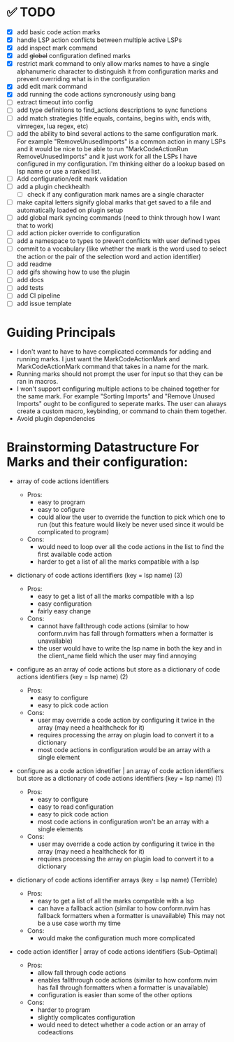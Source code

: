 # ✅ TODO

-   [x] add basic code action marks
-   [x] handle LSP action conflicts between multiple active LSPs
-   [x] add inspect mark command
-   [x] add ~~global~~ configuration defined marks
-   [x] restrict mark command to only allow marks names to have a single
        alphanumeric character to distinguish it from configuration marks and
        prevent overriding what is in the configuration
-   [x] add edit mark command
-   [x] add running the code actions syncronously using bang
-   [ ] extract timeout into config
-   [ ] add type definitions to find_actions descriptions to sync functions
-   [ ] add match strategies (title equals, contains, begins with, ends with, vimregex, lua regex, etc)
-   [ ] add the ability to bind several actions to the same configuration mark.
        For example "RemoveUnusedImports" is a common action in many LSPs and
        it would be nice to be able to run "MarkCodeActionRun RemoveUnusedImports"
        and it just work for all the LSPs I have configured in my configuration.
        I'm thinking either do a lookup based on lsp name or use a ranked list.
-   [ ] Add configuration/edit mark validation
-   [ ] add a plugin checkhealth
    -   [ ] check if any configuration mark names are a single character
-   [ ] make capital letters signify global marks that get saved to a file and
        automatically loaded on plugin setup
-   [ ] add global mark syncing commands (need to think through how I want that
        to work)
-   [ ] add action picker override to configuration
-   [ ] add a namespace to types to prevent conflicts with user defined types
-   [ ] commit to a vocabulary (like whether the mark is the word used to select
        the action or the pair of the selection word and action identifier)
-   [ ] add readme
-   [ ] add gifs showing how to use the plugin
-   [ ] add docs
-   [ ] add tests
-   [ ] add CI pipeline
-   [ ] add issue template

# Guiding Principals

-   I don't want to have to have complicated commands for adding and running marks.
    I just want the MarkCodeActionMark and MarkCodeActionMark command that takes
    in a name for the mark.
-   Running marks should not prompt the user for input so that they can be ran in
    macros.
-   I won't support configuring multiple actions to be chained together for the
    same mark. For example "Sorting Imports" and "Remove Unused Imports" ought to
    be configured to seperate marks. The user can always create a custom macro,
    keybinding, or command to chain them together.
-   Avoid plugin dependencies

# Brainstorming Datastructure For Marks and their configuration:

-   array of code actions identifiers

    -   Pros:
        -   easy to program
        -   easy to cofigure
        -   could allow the user to override the function to pick which one to run
            (but this feature would likely be never used since it would be complicated to program)
    -   Cons:
        -   would need to loop over all the code actions in the list to find the
            first available code action
        -   harder to get a list of all the marks compatible with a lsp

-   dictionary of code actions identifiers (key = lsp name)
    (3)

    -   Pros:
        -   easy to get a list of all the marks compatible with a lsp
        -   easy configuration
        -   fairly easy change
    -   Cons:
        -   cannot have fallthrough code actions (similar to how conform.nvim has fall through
            formatters when a formatter is unavailable)
        -   the user would have to write the lsp name in both the key and in the client_name field which the user may find annoying

-   configure as an array of code actions but store as a dictionary of code actions identifiers (key = lsp name)
    (2)

    -   Pros:
        -   easy to configure
        -   easy to pick code action
    -   Cons:
        -   user may override a code action by configuring it twice in the array (may need a healthcheck for it)
        -   requires processing the array on plugin load to convert it to a dictionary
        -   most code actions in configuration would be an array with a single element

-   configure as a code action idnetifier | an array of code action identifiers
    but store as a dictionary of code actions identifiers (key = lsp name)
    (1)

    -   Pros:
        -   easy to configure
        -   easy to read configuration
        -   easy to pick code action
        -   most code actions in configuration won't be an array with a single elements
    -   Cons:
        -   user may override a code action by configuring it twice in the array (may need a healthcheck for it)
        -   requires processing the array on plugin load to convert it to a dictionary

-   dictionary of code actions identifier arrays (key = lsp name)
    (Terrible)

    -   Pros:
        -   easy to get a list of all the marks compatible with a lsp
        -   can have a fallback action (similar to how conform.nvim has fallback
            formatters when a formatter is unavailable) This may not be a use case worth my time
    -   Cons:
        -   would make the configuration much more complicated

-   code action identifier | array of code actions identifiers
    (Sub-Optimal)
    -   Pros:
        -   allow fall through code actions
        -   enables fallthrough code actions (similar to how conform.nvim has fall through
            formatters when a formatter is unavailable)
        -   configuration is easier than some of the other options
    -   Cons:
        -   harder to program
        -   slightly complicates configuration
        -   would need to detect whether a code action or an array of codeactions
